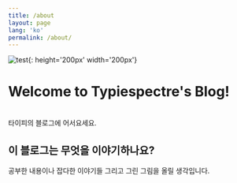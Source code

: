 ```yaml
---
title: /about
layout: page
lang: 'ko'
permalink: /about/
---
```


![test](https://typiespectre.github.io/images/test.png){: height='200px' width='200px'}

# Welcome to Typiespectre's Blog!
<br />타이피의 블로그에 어서요세요.

## 이 블로그는 무엇을 이야기하나요?
공부한 내용이나 잡다한 이야기들 그리고 그린 그림을 올릴 생각입니다.    
